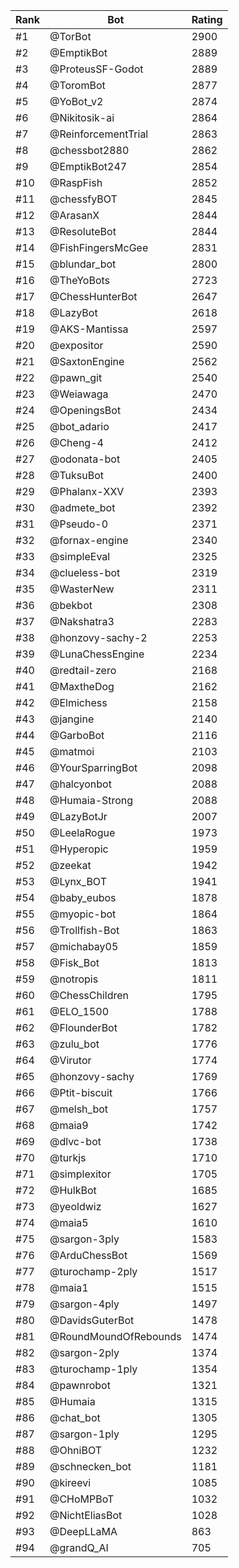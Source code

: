 Rank|Bot|Rating
---|---|---
#1|@TorBot|2900
#2|@EmptikBot|2889
#3|@ProteusSF-Godot|2889
#4|@ToromBot|2877
#5|@YoBot_v2|2874
#6|@Nikitosik-ai|2864
#7|@ReinforcementTrial|2863
#8|@chessbot2880|2862
#9|@EmptikBot247|2854
#10|@RaspFish|2852
#11|@chessfyBOT|2845
#12|@ArasanX|2844
#13|@ResoluteBot|2844
#14|@FishFingersMcGee|2831
#15|@blundar_bot|2800
#16|@TheYoBots|2723
#17|@ChessHunterBot|2647
#18|@LazyBot|2618
#19|@AKS-Mantissa|2597
#20|@expositor|2590
#21|@SaxtonEngine|2562
#22|@pawn_git|2540
#23|@Weiawaga|2470
#24|@OpeningsBot|2434
#25|@bot_adario|2417
#26|@Cheng-4|2412
#27|@odonata-bot|2405
#28|@TuksuBot|2400
#29|@Phalanx-XXV|2393
#30|@admete_bot|2392
#31|@Pseudo-0|2371
#32|@fornax-engine|2340
#33|@simpleEval|2325
#34|@clueless-bot|2319
#35|@WasterNew|2311
#36|@bekbot|2308
#37|@Nakshatra3|2283
#38|@honzovy-sachy-2|2253
#39|@LunaChessEngine|2234
#40|@redtail-zero|2168
#41|@MaxtheDog|2162
#42|@Elmichess|2158
#43|@jangine|2140
#44|@GarboBot|2116
#45|@matmoi|2103
#46|@YourSparringBot|2098
#47|@halcyonbot|2088
#48|@Humaia-Strong|2088
#49|@LazyBotJr|2007
#50|@LeelaRogue|1973
#51|@Hyperopic|1959
#52|@zeekat|1942
#53|@Lynx_BOT|1941
#54|@baby_eubos|1878
#55|@myopic-bot|1864
#56|@Trollfish-Bot|1863
#57|@michabay05|1859
#58|@Fisk_Bot|1813
#59|@notropis|1811
#60|@ChessChildren|1795
#61|@ELO_1500|1788
#62|@FlounderBot|1782
#63|@zulu_bot|1776
#64|@Virutor|1774
#65|@honzovy-sachy|1769
#66|@Ptit-biscuit|1766
#67|@melsh_bot|1757
#68|@maia9|1742
#69|@dlvc-bot|1738
#70|@turkjs|1710
#71|@simplexitor|1705
#72|@HulkBot|1685
#73|@yeoldwiz|1627
#74|@maia5|1610
#75|@sargon-3ply|1583
#76|@ArduChessBot|1569
#77|@turochamp-2ply|1517
#78|@maia1|1515
#79|@sargon-4ply|1497
#80|@DavidsGuterBot|1478
#81|@RoundMoundOfRebounds|1474
#82|@sargon-2ply|1374
#83|@turochamp-1ply|1354
#84|@pawnrobot|1321
#85|@Humaia|1315
#86|@chat_bot|1305
#87|@sargon-1ply|1295
#88|@OhniBOT|1232
#89|@schnecken_bot|1181
#90|@kireevi|1085
#91|@CHoMPBoT|1032
#92|@NichtEliasBot|1028
#93|@DeepLLaMA|863
#94|@grandQ_AI|705
